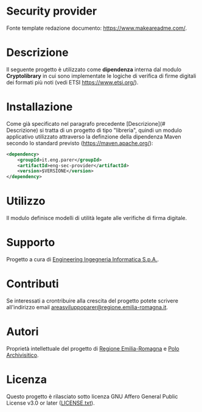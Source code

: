# Security provider

Fonte template redazione documento:  https://www.makeareadme.com/.


# Descrizione

Il seguente progetto è utilizzato come **dipendenza** interna dal modulo **Cryptolibrary** in cui sono implementate le logiche di verifica di firme digitali dei formati più noti (vedi ETSI https://www.etsi.org/).

# Installazione

Come già specificato nel paragrafo precedente [Descrizione](# Descrizione) si tratta di un progetto di tipo "libreria", quindi un modulo applicativo utilizzato attraverso la definzione della dipendenza Maven secondo lo standard previsto (https://maven.apache.org/): 

```xml
<dependency>
    <groupId>it.eng.parer</groupId>
    <artifactId>eng-sec-provider</artifactId>
    <version>$VERSIONE</version>
</dependency>
```

# Utilizzo

Il modulo definisce modelli di utilità legate alle verifiche di firma digitale.

# Supporto

Progetto a cura di [Engineering Ingegneria Informatica S.p.A.](https://www.eng.it/).

# Contributi

Se interessati a crontribuire alla crescita del progetto potete scrivere all'indirizzo email <a href="mailto:areasviluppoparer@regione.emilia-romagna.it">areasviluppoparer@regione.emilia-romagna.it</a>.

# Autori

Proprietà intellettuale del progetto di [Regione Emilia-Romagna](https://www.regione.emilia-romagna.it/) e [Polo Archivisitico](https://poloarchivistico.regione.emilia-romagna.it/).

# Licenza

Questo progetto è rilasciato sotto licenza GNU Affero General Public License v3.0 or later ([LICENSE.txt](LICENSE.txt)).
